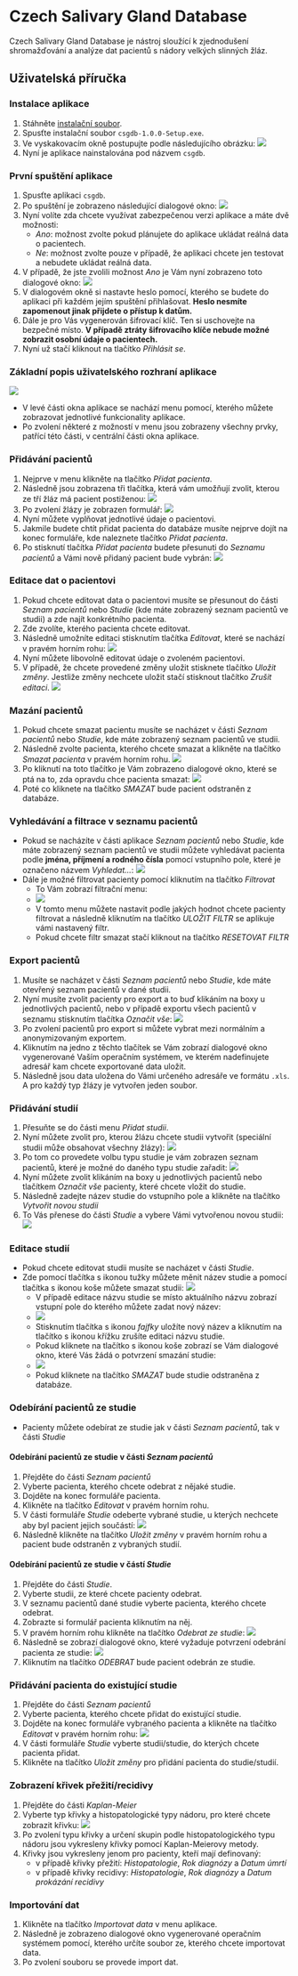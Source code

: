 # Czech Salivary Gland Database
Czech Salivary Gland Database je nástroj sloužící k zjednodušení shromažďování a analýze dat pacientů s nádory velkých slinných žláz.

## Uživatelská příručka
### Instalace aplikace
1. Stáhněte [instalační soubor](https://github.com/vjelinekk/CzechSalivaryGlandDB_v2/releases/download/v1.0.0/csgdb-1.0.0-Setup.exe).
2. Spusťte instalační soubor `csgdb-1.0.0-Setup.exe`.
3. Ve vyskakovacím okně postupujte podle následujícího obrázku:
![](/readme_images/instalace.jpg)
4. Nyní je aplikace nainstalována pod názvem `csgdb`.

### První spuštění aplikace
1. Spusťte aplikaci `csgdb`.
2. Po spuštění je zobrazeno následující dialogové okno:
![](/readme_images/volba_zabezpeceni.png)
3. Nyní volíte zda chcete využívat zabezpečenou verzi aplikace a máte dvě možnosti:
    - *Ano*: možnost zvolte pokud plánujete do aplikace ukládat reálná data o pacientech.
    - *Ne*: možnost zvolte pouze v případě, že aplikaci chcete jen testovat a nebudete ukládat reálná data.
4. V případě, že jste zvolili možnost *Ano* je Vám nyní zobrazeno toto dialogové okno:
![](/readme_images/login_form_phase_2.png)
5. V dialogovém okně si nastavte heslo pomocí, kterého se budete do aplikaci při každém jejím spuštění přihlašovat. **Heslo nesmíte zapomenout jinak přijdete o přístup k datům.**
6. Dále je pro Vás vygenerován šifrovací klíč. Ten si uschovejte na bezpečné místo. **V případě ztráty šifrovacího klíče nebude možné zobrazit osobní údaje o pacientech.**
7. Nyní už stačí kliknout na tlačítko *Přihlásit se*.

### Základní popis uživatelského rozhraní aplikace
![](/readme_images/layout.png)
- V levé části okna aplikace se nachází menu pomocí, kterého můžete zobrazovat jednotlivé funkcionality aplikace.
- Po zvolení některé z možností v menu jsou zobrazeny všechny prvky, patřící této části, v centrální části okna aplikace.

### Přidávání pacientů
1. Nejprve v menu klikněte na tlačítko *Přidat pacienta*.
2. Následně jsou zobrazena tři tlačítka, která vám umožňují zvolit, kterou ze tří žláz má pacient postiženou:
![](/readme_images/tvorba_pacienta_1.png)
3. Po zvolení žlázy je zobrazen formulář:
![](/readme_images/form_1.png)
4. Nyní můžete vyplňovat jednotlivé údaje o pacientovi.
5. Jakmile budete chtít přidat pacienta do databáze musíte nejprve dojít na konec formuláře, kde naleznete tlačítko *Přidat pacienta*.
6. Po stisknutí tlačítka *Přidat pacienta* budete přesunuti do *Seznamu pacientů* a Vámi nově přidaný pacient bude vybrán:
![](/readme_images/tvorba_pacienta_2.png)

### Editace dat o pacientovi
1. Pokud chcete editovat data o pacientovi musíte se přesunout do části *Seznam pacientů* nebo *Studie* (kde máte zobrazený seznam pacientů ve studii) a zde najít konkrétního pacienta.
2. Zde zvolíte, kterého pacienta chcete editovat.
3. Následně umožníte editaci stisknutím tlačítka *Editovat*, které se nachází v pravém horním rohu:
![](/readme_images/editace_pacienta.png)
4. Nyní můžete libovolně editovat údaje o zvoleném pacientovi.
5. V případě, že chcete provedené změny uložit stisknete tlačítko *Uložit změny*. Jestliže změny nechcete uložit stačí stisknout tlačítko *Zrušit editaci*.
![](/readme_images/pacient_edit.png)

### Mazání pacientů
1. Pokud chcete smazat pacientu musíte se nacházet v části *Seznam pacientů* nebo *Studie*, kde máte zobrazený seznam pacientů ve studii.
2. Následně zvolte pacienta, kterého chcete smazat a klikněte na tlačítko *Smazat pacienta* v pravém horním rohu.
![](/readme_images/editace_pacienta.png)
3. Po kliknutí na toto tlačítko je Vám zobrazeno dialogové okno, které se ptá na to, zda opravdu chce pacienta smazat:
![](/readme_images/potvrzeni_mazani_pacienta.png)
4. Poté co kliknete na tlačítko *SMAZAT* bude pacient odstraněn z databáze.

### Vyhledávání a filtrace v seznamu pacientů
- Pokud se nacházíte v části aplikace *Seznam pacientů* nebo *Studie*, kde máte zobrazený seznam pacientů ve studii můžete vyhledávat pacienta podle **jména, příjmení a rodného čísla** pomocí vstupního pole, které je označeno názvem *Vyhledat...*: 
![](/readme_images/seznam_detail.png)
- Dále je možné filtrovat pacienty pomocí kliknutím na tlačítko *Filtrovat*
  - To Vám zobrazí filtrační menu:
  - ![](/readme_images/filtracni_menu.png)
  - V tomto menu můžete nastavit podle jakých hodnot chcete pacienty filtrovat a následně kliknutím na tlačítko *ULOŽIT FILTR* se aplikuje vámi nastavený filtr.
  - Pokud chcete filtr smazat stačí kliknout na tlačítko *RESETOVAT FILTR*

### Export pacientů
1. Musíte se nacházet v části *Seznam pacientů* nebo *Studie*, kde máte otevřený seznam pacientů v dané studii.
2. Nyní musíte zvolit pacienty pro export a to buď klikáním na boxy u jednotlivých pacientů, nebo v případě exportu všech pacientů v seznamu stisknutím tlačítka *Označit vše*:
![](/readme_images/seznam_detail.png)
3. Po zvolení pacientů pro export si můžete vybrat mezi normálním a anonymizovaným exportem.
4. Kliknutím na jedno z těchto tlačítek se Vám zobrazí dialogové okno vygenerované Vaším operačním systémem, ve kterém nadefinujete adresář kam chcete exportované data uložit.
5. Následně jsou data uložena do Vámi určeného adresáře ve formátu `.xls`. A pro každý typ žlázy je vytvořen jeden soubor.

### Přidávání studií
1. Přesuňte se do části menu *Přidat studii*.
2. Nyní můžete zvolit pro, kterou žlázu chcete studii vytvořit (speciální studii může obsahovat všechny žlázy):
![](/readme_images/volba_studie.png)
3. Po tom co provedete volbu typu studie je vám zobrazen seznam pacientů, které je možné do daného typu studie zařadit:
![](/readme_images/tvorba_studie.png)
4. Nyní můžete zvolit klikáním na boxy u jednotlivých pacientů nebo tlačítkem *Označit vše* pacienty, které chcete vložit do studie.
5. Následně zadejte název studie do vstupního pole a klikněte na tlačítko *Vytvořit novou studii*
6. To Vás přenese do části *Studie* a vybere Vámi vytvořenou novou studii:
![](/readme_images/nova_studie.png)

### Editace studií
- Pokud chcete editovat studii musíte se nacházet v části *Studie*.
- Zde pomocí tlačítka s ikonou tužky můžete měnit název studie a pomocí tlačítka s ikonou koše můžete smazat studii:
![](/readme_images/studie_edit.png)
    - V případě editace názvu studie se místo aktuálního názvu zobrazí vstupní pole do kterého můžete zadat nový název:
    - ![](/readme_images/editace_studie_2.png)
    - Stisknutím tlačítka s ikonou *fajfky* uložíte nový název a kliknutím na tlačítko s ikonou křížku zrušíte editaci názvu studie.
    - Pokud kliknete na tlačítko s ikonou koše zobrazí se Vám dialogové okno, které Vás žádá o potvrzení smazání studie:
    - ![](/readme_images/mazani_studie.png)
    - Pokud kliknete na tlačítko *SMAZAT* bude studie odstraněna z databáze.

### Odebírání pacientů ze studie
- Pacienty můžete odebírat ze studie jak v části *Seznam pacientů*, tak v části *Studie*

#### Odebírání pacientů ze studie v části *Seznam pacientů*
1. Přejděte do části *Seznam pacientů*
2. Vyberte pacienta, kterého chcete odebrat z nějaké studie.
3. Dojděte na konec formuláře pacienta.
4. Klikněte na tlačítko *Editovat* v pravém horním rohu.
5. V části formuláře *Studie* odeberte vybrané studie, u kterých nechcete aby byl pacient jejich součástí:
![](/readme_images/sezna_odebrani_ze_studie.png)
6. Následně klikněte na tlačítko *Uložit změny* v pravém horním rohu a pacient bude odstraněn z vybraných studií.

#### Odebírání pacientů ze studie v částí *Studie*
1. Přejděte do části *Studie*.
2. Vyberte studii, ze které chcete pacienty odebrat.
3. V seznamu pacientů dané studie vyberte pacienta, kterého chcete odebrat.
4. Zobrazte si formulář pacienta kliknutím na něj.
5. V pravém horním rohu klikněte na tlačítko *Odebrat ze studie*:
![](/readme_images/studie_odebrani_pacienta.png)
6. Následně se zobrazí dialogové okno, které vyžaduje potvrzení odebrání pacienta ze studie:
![](/readme_images/odebrat_ze_studie.png)
7. Kliknutím na tlačítko *ODEBRAT* bude pacient odebrán ze studie.

### Přidávání pacienta do existující studie
1. Přejděte do části *Seznam pacientů*
2. Vyberte pacienta, kterého chcete přidat do existující studie.
3. Dojděte na konec formuláře vybraného pacienta a klikněte na tlačítko *Editovat* v pravém horním rohu:
![](/readme_images/pridani_do_ex_studie.png)
4. V části formuláře *Studie* vyberte studii/studie, do kterých chcete pacienta přidat.
5. Klikněte na tlačítko *Uložit změny* pro přidání pacienta do studie/studií.

### Zobrazení křivek přežití/recidivy
1. Přejděte do části *Kaplan-Meier*
2. Vyberte typ křivky a histopatologické typy nádoru, pro které chcete zobrazit křivku:
![](/readme_images/kaplan-meier.png)
3. Po zvolení typu křivky a určení skupin podle histopatologického typu nádoru jsou vykresleny křivky pomocí Kaplan-Meierovy metody.
4. Křivky jsou vykresleny jenom pro pacienty, kteří mají definovaný:
    - v případě křivky přežití: *Histopatologie*, *Rok diagnózy* a *Datum úmrtí*
    - v případě křivky recidivy: *Histopatologie*, *Rok diagnózy* a *Datum prokázání recidivy*

### Importování dat
1. Klikněte na tlačítko *Importovat data* v menu aplikace.
2. Následně je zobrazeno dialogové okno vygenerované operačním systémem pomocí, kterého určíte soubor ze, kterého chcete importovat data.
3. Po zvolení souboru se provede import dat.
